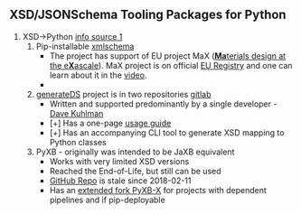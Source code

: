## XSD/JSONSchema Tooling Packages for Python

1. XSD->Python [info source 1](https://stackoverflow.com/questions/1072853/how-to-convert-xsd-to-python-class)
   1. Pip-installable [xmlschema](https://xmlschema.readthedocs.io/en/latest/usage.html)
       - The project has support of EU project MaX ([**Ma**terials design at the e**X**ascale](http://www.max-centre.eu/)). MaX project is on official [EU Registry](https://cordis.europa.eu/project/id/824143) and one can learn about it in the [video](http://www.max-centre.eu/).
       - 
   2. [generateDS](https://www.davekuhlman.org/generateDS.html) project is in two repositories [gitlab](https://gitlab.com/cdehealth/generateds/-/tree/main) 
       - Written and supported predominantly by a single developer - [Dave Kuhlman](http://www.davekuhlman.org/)
       - [+] Has a one-page [usage guide](https://www.davekuhlman.org/generateDS.html)
       - [+] Has an accompanying CLI tool to generate XSD mapping to Python classes
   3. PyXB - originally was intended to be JaXB equivalent
      - Works with very limited XSD versions
      - Reached the End-of-Life, but still can be used
      - [GitHub Repo](https://github.com/pabigot/pyxb) is stale since 2018-02-11
      - Has an [extended fork PyXB-X](https://github.com/renalreg/PyXB-X) for projects with dependent pipelines and if pip-deployable
  